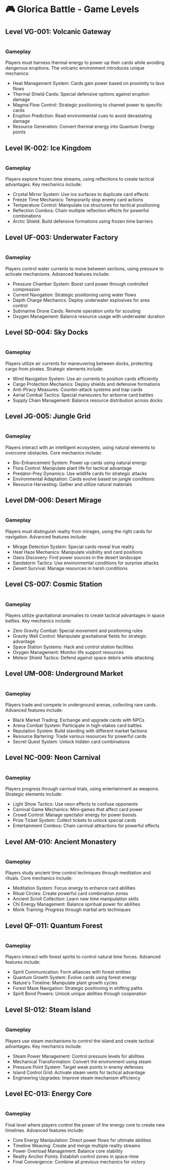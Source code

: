 
# 🎮 Glorica Battle - Game Levels

## Level VG-001: Volcanic Gateway

![]()

### Gameplay
Players must harness thermal energy to power up their cards while avoiding dangerous eruptions. The volcanic environment introduces unique mechanics:
- Heat Management System: Cards gain power based on proximity to lava flows
- Thermal Shield Cards: Special defensive options against eruption damage
- Magma Flow Control: Strategic positioning to channel power to specific cards
- Eruption Prediction: Read environmental cues to avoid devastating damage
- Resource Generation: Convert thermal energy into Quantum Energy points

## Level IK-002: Ice Kingdom

![]()

### Gameplay
Players explore frozen time streams, using reflections to create tactical advantages. Key mechanics include:
- Crystal Mirror System: Use ice surfaces to duplicate card effects
- Freeze Time Mechanics: Temporarily stop enemy card actions
- Temperature Control: Manipulate ice structures for tactical positioning
- Reflection Combos: Chain multiple reflection effects for powerful combinations
- Arctic Shield: Build defensive formations using frozen time barriers

## Level UF-003: Underwater Factory

![]()

### Gameplay
Players control water currents to move between sections, using pressure to activate mechanisms. Advanced features include:
- Pressure Chamber System: Boost card power through controlled compression
- Current Navigation: Strategic positioning using water flows
- Depth Charge Mechanics: Deploy underwater explosives for area control
- Submarine Drone Cards: Remote operation units for scouting
- Oxygen Management: Balance resource usage with underwater duration

## Level SD-004: Sky Docks

![]()

### Gameplay
Players utilize air currents for maneuvering between docks, protecting cargo from pirates. Strategic elements include:
- Wind Navigation System: Use air currents to position cards efficiently
- Cargo Protection Mechanics: Deploy shields and defensive formations
- Anti-Piracy Measures: Counter-attack systems and trap cards
- Aerial Combat Tactics: Special maneuvers for airborne card battles
- Supply Chain Management: Balance resource distribution across docks

## Level JG-005: Jungle Grid

![]()

### Gameplay
Players interact with an intelligent ecosystem, using natural elements to overcome obstacles. Core mechanics include:
- Bio-Enhancement System: Power up cards using natural energy
- Flora Control: Manipulate plant life for tactical advantage
- Predator-Prey Dynamics: Use wildlife cards for strategic attacks
- Environmental Adaptation: Cards evolve based on jungle conditions
- Resource Harvesting: Gather and utilize natural materials

## Level DM-006: Desert Mirage

![]()

### Gameplay
Players must distinguish reality from mirages, using the right cards for navigation. Advanced features include:
- Mirage Detection System: Special cards reveal true reality
- Heat Haze Mechanics: Manipulate visibility and card positions
- Oasis Discovery: Find power sources in the desert landscape
- Sandstorm Tactics: Use environmental conditions for surprise attacks
- Desert Survival: Manage resources in harsh conditions

## Level CS-007: Cosmic Station

![]()

### Gameplay
Players utilize gravitational anomalies to create tactical advantages in space battles. Key mechanics include:
- Zero Gravity Combat: Special movement and positioning rules
- Gravity Well Control: Manipulate gravitational fields for strategic advantage
- Space Station Systems: Hack and control station facilities
- Oxygen Management: Monitor life support resources
- Meteor Shield Tactics: Defend against space debris while attacking

## Level UM-008: Underground Market

![]()

### Gameplay
Players trade and compete in underground arenas, collecting rare cards. Advanced features include:
- Black Market Trading: Exchange and upgrade cards with NPCs
- Arena Combat System: Participate in high-stakes card battles
- Reputation System: Build standing with different market factions
- Resource Bartering: Trade various resources for powerful cards
- Secret Quest System: Unlock hidden card combinations

## Level NC-009: Neon Carnival

![]()

### Gameplay
Players progress through carnival trials, using entertainment as weapons. Strategic elements include:
- Light Show Tactics: Use neon effects to confuse opponents
- Carnival Game Mechanics: Mini-games that affect card power
- Crowd Control: Manage spectator energy for power boosts
- Prize Ticket System: Collect tickets to unlock special cards
- Entertainment Combos: Chain carnival attractions for powerful effects

## Level AM-010: Ancient Monastery

![]()

### Gameplay
Players study ancient time control techniques through meditation and rituals. Core mechanics include:
- Meditation System: Focus energy to enhance card abilities
- Ritual Circles: Create powerful card combination zones
- Ancient Scroll Collection: Learn new time manipulation skills
- Chi Energy Management: Balance spiritual power for abilities
- Monk Training: Progress through martial arts techniques

## Level QF-011: Quantum Forest

![]()

### Gameplay
Players interact with forest spirits to control natural time forces. Advanced features include:
- Spirit Communication: Form alliances with forest entities
- Quantum Growth System: Evolve cards using forest energy
- Nature's Timeline: Manipulate plant growth cycles
- Forest Maze Navigation: Strategic positioning in shifting paths
- Spirit Bond Powers: Unlock unique abilities through cooperation

## Level SI-012: Steam Island

![]()

### Gameplay
Players use steam mechanisms to control the island and create tactical advantages. Key mechanics include:
- Steam Power Management: Control pressure levels for abilities
- Mechanical Transformation: Convert the environment using steam
- Pressure Point System: Target weak points in enemy defenses
- Island Control Grid: Activate steam vents for tactical advantage
- Engineering Upgrades: Improve steam mechanism efficiency

## Level EC-013: Energy Core

![]()

### Gameplay
Final level where players control the power of the energy core to create new timelines. Advanced features include:
- Core Energy Manipulation: Direct power flows for ultimate abilities
- Timeline Weaving: Create and merge multiple reality streams
- Power Overload Management: Balance core stability
- Reality Anchor Points: Establish control zones in space-time
- Final Convergence: Combine all previous mechanics for victory

